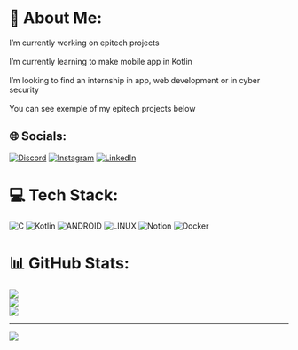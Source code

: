 # 💫 About Me:
I’m currently working on epitech projects<br><br>I’m currently learning to make mobile app in Kotlin<br><br>I’m looking to find an internship in app, web development or in cyber security<br><br>You can see exemple of my epitech projects below<br>


## 🌐 Socials:
[![Discord](https://img.shields.io/badge/Discord-%237289DA.svg?logo=discord&logoColor=white)](https://discord.gg/Bryan'#0909) [![Instagram](https://img.shields.io/badge/Instagram-%23E4405F.svg?logo=Instagram&logoColor=white)](https://instagram.com/bryan.bll7) [![LinkedIn](https://img.shields.io/badge/LinkedIn-%230077B5.svg?logo=linkedin&logoColor=white)](https://linkedin.com/in/BryanBole) 

# 💻 Tech Stack:
![C](https://img.shields.io/badge/c-%2300599C.svg?style=for-the-badge&logo=c&logoColor=white) ![Kotlin](https://img.shields.io/badge/kotlin-%230095D5.svg?style=for-the-badge&logo=kotlin&logoColor=white) ![ANDROID](https://img.shields.io/badge/android-%2320232a.svg?style=for-the-badge&logo=android&logoColor=%a4c639) ![LINUX](https://img.shields.io/badge/Linux-FCC624?style=for-the-badge&logo=linux&logoColor=black) ![Notion](https://img.shields.io/badge/Notion-%23000000.svg?style=for-the-badge&logo=notion&logoColor=white) ![Docker](https://img.shields.io/badge/docker-%230db7ed.svg?style=for-the-badge&logo=docker&logoColor=white)
# 📊 GitHub Stats:
![](https://github-readme-stats.vercel.app/api?username=BryanBole&theme=dark&hide_border=false&include_all_commits=true&count_private=true)<br/>
![](https://github-readme-streak-stats.herokuapp.com/?user=BryanBole&theme=dark&hide_border=false)<br/>
![](https://github-readme-stats.vercel.app/api/top-langs/?username=BryanBole&theme=dark&hide_border=false&include_all_commits=true&count_private=true&layout=compact)

---
[![](https://visitcount.itsvg.in/api?id=BryanBole&icon=0&color=0)](https://visitcount.itsvg.in)

<!-- Proudly created with GPRM ( https://gprm.itsvg.in ) -->
